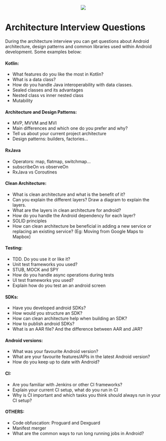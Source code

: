 <p align="center">
<img src="../logo.png">
</p>


Architecture Interview Questions
==================================

During the architecture interview you can get questions about Android 
architecture, design patterns and common libraries used within Android 
development. Some examples below:

#### Kotlin:
- What features do you like the most in Kotlin?
- What is a data class?
- How do you handle Java interoperability with data classes.
- Sealed classes and its advantages
- Nested class vs inner nested class
- Mutability

#### Architecture and Design Patterns:
- MVP, MVVM and MVI
- Main differences and which one do you prefer and why?
- Tell us about your current project architecture
- Design patterns: builders, factories...

#### RxJava
- Operators: map, flatmap, switchmap...
- subscribeOn vs observeOn
- RxJava vs Coroutines

#### Clean Architecture:
- What is clean architecture and what is the benefit of it?  
- Can you explain the different layers? Draw a diagram to explain the 
  layers.
- What are the layers in clean architecture for android?
- How do you handle the Android dependency for each layer?
- SOLID principles
- How can clean architecture be beneficial in adding a new service or 
  replacing an existing service? (Eg: Moving from Google Maps to Mapbox)

#### Testing:
- TDD. Do you use it or like it?
- Unit test frameworks you used?
- STUB, MOCK and SPY
- How do you handle async operations during tests
- UI test frameworks you used?
- Explain how do you test an an android screen

#### SDKs:
- Have you developed android SDKs?
- How would you structure an SDK?
- How can clean architecture help when building an SDK?
- How to publish android SDKs?
- What is an AAR file? And the difference between AAR and JAR?

#### Android versions:
- What was your favourite Android version?
- What are your favourite features/APIs in the latest Android version?
- How do you keep up to date with Android?

#### CI:
- Are you familiar with Jenkins or other CI frameworks?
- Explain your current CI setup, what do you run in CI
- Why is CI important and which tasks you think should always run in 
  your CI setup?

#### OTHERS:
- Code obfuscation: Proguard and Dexguard
- Manifest merger
- What are the common ways to run long running jobs in Android?
